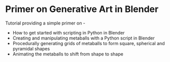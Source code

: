 # Primer on Generative Art in Blender

Tutorial providing a simple primer on -
- How to get started with scripting in Python in Blender
- Creating and manipulating metaballs with a Python script in Blender
- Procedurally generating grids of metaballs to form square, spherical and pyramidal shapes
- Animating the metaballs to shift from shape to shape